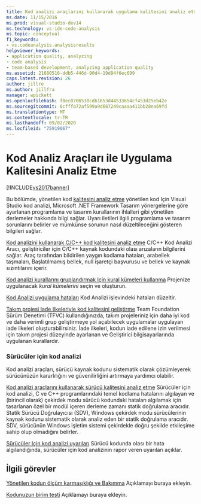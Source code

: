 ```yaml
---
title: Kod analizi araçlarını kullanarak uygulama kalitesini analiz etme | Microsoft Docs
ms.date: 11/15/2016
ms.prod: visual-studio-dev14
ms.technology: vs-ide-code-analysis
ms.topic: conceptual
f1_keywords:
- vs.codeanalysis.analysisresults
helpviewer_keywords:
- application quality, analyzing
- code analysis
- team-based development, analyzing application quality
ms.assetid: 21680516-ddb5-446d-90d4-19d94f6ec699
caps.latest.revision: 26
author: jillre
ms.author: jillfra
manager: wpickett
ms.openlocfilehash: f8ec0706530cd61653d44533654cf453d25eb42e
ms.sourcegitcommit: 6cfffa72af599a9d667249caaaa411bb28ea69fd
ms.translationtype: MT
ms.contentlocale: tr-TR
ms.lasthandoff: 09/02/2020
ms.locfileid: "75919067"
---
```

# <a name="analyzing-application-quality-by-using-code-analysis-tools"></a>Kod Analiz Araçları ile Uygulama Kalitesini Analiz Etme
[!INCLUDE[vs2017banner](../includes/vs2017banner.md)]

Bu bölümde, yönetilen kod [kalitesini analiz etme](../code-quality/analyzing-managed-code-quality-by-using-code-analysis.md) yönetilen kod Için Visual Studio kod analizi, Microsoft .NET Framework Tasarım yönergelerine göre ayarlanan programlama ve tasarım kurallarının ihlalleri gibi yönetilen derlemeler hakkında bilgi sağlar. Uyarı iletileri ilgili programlama ve tasarım sorunlarını belirler ve mümkünse sorunun nasıl düzeltileceğini gösteren bilgileri sağlar.

 [Kod analizini kullanarak C/C++ kod kalitesini analiz etme](../code-quality/analyzing-c-cpp-code-quality-by-using-code-analysis.md) C/C++ Kod Analizi Aracı, geliştiriciler için C/C++ kaynak kodundaki olası arızaların bilgilerini sağlar. Araç tarafından bildirilen yaygın kodlama hataları, arabellek taşmaları, Başlatılmamış bellek, null işaretçi başvurusu ve bellek ve kaynak sızıntılarını içerir.

 [Kod analizi kurallarını gruplandırmak Için kural kümeleri kullanma](../code-quality/using-rule-sets-to-group-code-analysis-rules.md) Projenize uygulanacak *kural kümelerini* seçin ve oluşturun.

 [Kod Analizi uygulama hataları](../code-quality/code-analysis-application-errors.md) Kod Analizi işlevindeki hataları düzeltir.

 [Takım projesi Iade Ilkeleriyle kod kalitesini geliştirme](../code-quality/enhancing-code-quality-with-team-project-check-in-policies.md) Team Foundation Sürüm Denetimi (TFVC) kullandığınızda, takım projeleriniz için daha iyi kod ve daha verimli grup geliştirmeye yol açabilecek uygulamalar uygulayan iade ilkeleri oluşturabilirsiniz. İade ilkeleri, kodun iade edilene izin verilmesi için takım projesi düzeyinde ayarlanan ve Geliştirici bilgisayarlarında uygulanan kurallardır.

### <a name="code-analysis-for-drivers"></a>Sürücüler için kod analizi
 Kod analizi araçları, sürücü kaynak kodunu sistematik olarak çözümleyerek sürücünüzün kararlılığını ve güvenilirliğini artırmaya yardımcı olabilir.

 [Kod analizi araçlarını kullanarak sürücü kalitesini analiz etme](/windows-hardware/drivers/devtest/tools-for-verifying-drivers) Sürücüler için kod analizi, C ve C++ programlarındaki temel kodlama hatalarını algılayan ve (birincil olarak) çekirdek modu sürücü kodundaki hataları algılamak için tasarlanan özel bir modül içeren derleme zamanı statik doğrulama aracıdır. Statik Sürücü Doğrulayıcısı (SDV), Windows çekirdek modu sürücülerinin kaynak kodunu sistematik olarak analiz eden bir statik doğrulama aracıdır. SDV, sürücünün Windows işletim sistemi çekirdekle doğru şekilde etkileşime sahip olup olmadığını belirler.

 [Sürücüler Için kod analizi uyarıları](/windows-hardware/drivers/devtest/prefast-for-drivers-warnings) Sürücü kodunda olası bir hata algılandığında, sürücüler için kod analizinin rapor veren uyarıları açıklar.

## <a name="related-tasks"></a>İlgili görevler
 [Yönetilen kodun ölçüm karmaşıklığı ve Bakımma](../code-quality/measuring-complexity-and-maintainability-of-managed-code.md) Açıklamayı buraya ekleyin.

 [Kodunuzun birim testi](../test/unit-test-your-code.md) Açıklamayı buraya ekleyin.

